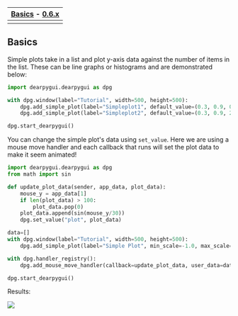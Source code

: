 | [Basics](#basics) - [0.6.x](https://github.com/hoffstadt/DearPyGui_06/wiki/Simple-Plots) |
| ---- |
||

## Basics
Simple plots take in a list and plot y-axis data against the number of items in the list. These can be line graphs or histograms and are demonstrated below:

```python
import dearpygui.dearpygui as dpg

with dpg.window(label="Tutorial", width=500, height=500):
    dpg.add_simple_plot(label="Simpleplot1", default_value=(0.3, 0.9, 0.5, 0.3), height=300)
    dpg.add_simple_plot(label="Simpleplot2", default_value=(0.3, 0.9, 2.5, 8.9), overlay="Overlaying", height=180, histogram=True)

dpg.start_dearpygui()
```

You can change the simple plot's data using `set_value`.
Here we are using a mouse move handler and each callback that runs will set the plot data to make it seem animated!

```python
import dearpygui.dearpygui as dpg
from math import sin

def update_plot_data(sender, app_data, plot_data):
    mouse_y = app_data[1]
    if len(plot_data) > 100:
        plot_data.pop(0)
    plot_data.append(sin(mouse_y/30))
    dpg.set_value("plot", plot_data)

data=[]
with dpg.window(label="Tutorial", width=500, height=500):
    dpg.add_simple_plot(label="Simple Plot", min_scale=-1.0, max_scale=1.0, height=300, id="plot")

with dpg.handler_registry():
    dpg.add_mouse_move_handler(callback=update_plot_data, user_data=data)

dpg.start_dearpygui()

```

Results:

![](https://raw.githubusercontent.com/hoffstadt/DearPyGui/assets/wiki_images/simple_plots.PNG)